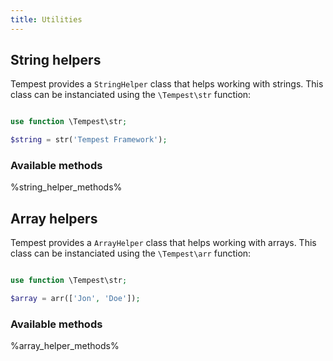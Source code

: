 ```yaml
---
title: Utilities
---
```


## String helpers

Tempest provides a `StringHelper` class that helps working with strings. This class can be instanciated using the `\Tempest\str` function:

```php

use function \Tempest\str;

$string = str('Tempest Framework');
```

### Available methods

%string_helper_methods%

## Array helpers

Tempest provides a `ArrayHelper` class that helps working with arrays. This class can be instanciated using the `\Tempest\arr` function:

```php

use function \Tempest\str;

$array = arr(['Jon', 'Doe']);
```

### Available methods

%array_helper_methods%

